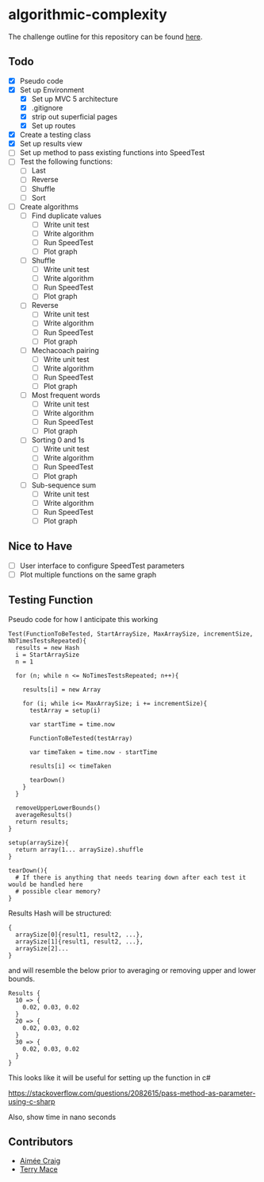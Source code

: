 # algorithmic-complexity
The challenge outline for this repository can be found [here](https://github.com/makersacademy/course/tree/master/algorithmic_complexity).

## Todo
- [x] Pseudo code
- [x] Set up Environment
  - [x] Set up MVC 5 architecture
  - [x] .gitignore
  - [x] strip out superficial pages
  - [x] Set up routes
- [x] Create a testing class
- [x] Set up results view
- [ ] Set up method to pass existing functions into SpeedTest
- [ ] Test the following functions:
  - [ ] Last
  - [ ] Reverse
  - [ ] Shuffle
  - [ ] Sort
- [ ] Create algorithms
  - [ ] Find duplicate values
    - [ ] Write unit test
    - [ ] Write algorithm
    - [ ] Run SpeedTest
    - [ ] Plot graph
  - [ ] Shuffle
    - [ ] Write unit test
    - [ ] Write algorithm
    - [ ] Run SpeedTest
    - [ ] Plot graph
  - [ ] Reverse
    - [ ] Write unit test
    - [ ] Write algorithm
    - [ ] Run SpeedTest
    - [ ] Plot graph
  - [ ] Mechacoach pairing
    - [ ] Write unit test
    - [ ] Write algorithm
    - [ ] Run SpeedTest
    - [ ] Plot graph
  - [ ] Most frequent words
    - [ ] Write unit test
    - [ ] Write algorithm
    - [ ] Run SpeedTest
    - [ ] Plot graph
  - [ ] Sorting 0 and 1s
    - [ ] Write unit test
    - [ ] Write algorithm
    - [ ] Run SpeedTest
    - [ ] Plot graph
  - [ ] Sub-sequence sum
    - [ ] Write unit test
    - [ ] Write algorithm
    - [ ] Run SpeedTest
    - [ ] Plot graph

## Nice to Have ##
- [ ] User interface to configure SpeedTest parameters
- [ ] Plot multiple functions on the same graph

## Testing Function

Pseudo code for how I anticipate this working

```
Test(FunctionToBeTested, StartArraySize, MaxArraySize, incrementSize, NbTimesTestsRepeated){
  results = new Hash
  i = StartArraySize
  n = 1  

  for (n; while n <= NoTimesTestsRepeated; n++){

    results[i] = new Array

    for (i; while i<= MaxArraySize; i += incrementSize){
      testArray = setup(i)

      var startTime = time.now

      FunctionToBeTested(testArray)

      var timeTaken = time.now - startTime

      results[i] << timeTaken

      tearDown()
    }  
  }

  removeUpperLowerBounds()
  averageResults()
  return results;
}

setup(arraySize){
  return array(1... arraySize).shuffle
}

tearDown(){
  # If there is anything that needs tearing down after each test it would be handled here
  # possible clear memory?
}
```

Results Hash will be structured:
```
{
  arraySize[0]{result1, result2, ...},
  arraySize[1]{result1, result2, ...},
  arraySize[2]...
}
```
and will resemble the below prior to averaging or removing upper and lower bounds.


```
Results {
  10 => {
    0.02, 0.03, 0.02
  }
  20 => {
    0.02, 0.03, 0.02
  }
  30 => {
    0.02, 0.03, 0.02
  }
}
```

This looks like it will be useful for setting up the function in c#

https://stackoverflow.com/questions/2082615/pass-method-as-parameter-using-c-sharp

Also, show time in nano seconds

## Contributors
* [Aimée Craig](https://github.com/aimeecraig/)
* [Terry Mace](https://github.com/Tolvic)
